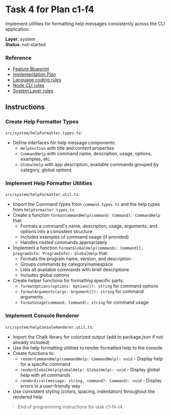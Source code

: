 # Task 4 for Plan c1-f4

Implement utilities for formatting help messages consistently across the CLI application.

**Layer**: system  
**Status**: not-started

### Reference

- [Feature Blueprint](/docs/f4-command-handling.blueprint.md)
- [Implementation Plan](/containers/c1-node-cli/docs/f4-command-handling.plan.md)
- [Language coding rules](/containers/c1-node-cli/.ai/rules/0-typescript.rules.md)  
- [Node CLI rules](/containers/c1-node-cli/.ai/rules/1-node-cli.rules.md)
- [System Layer rules](/containers/c1-node-cli/.ai/rules/2-system-layer.rules.md)

## Instructions

### Create Help Formatter Types

`src/system/helpFormatter.types.ts`:
- Define interfaces for help message components:
  - `HelpSection` with title and content properties
  - `CommandHelp` with command name, description, usage, options, examples, etc.
  - `GlobalHelp` with app description, available commands grouped by category, global options

### Implement Help Formatter Utilities

`src/system/helpFormatter.util.ts`:
- Import the Command types from `command.types.ts` and the help types from `helpFormatter.types.ts`
- Create a function `formatCommandHelp(command: Command): CommandHelp` that:
  - Formats a command's name, description, usage, arguments, and options into a consistent structure
  - Includes examples of command usage (if provided)
  - Handles nested commands appropriately
- Implement a function `formatGlobalHelp(commands: Command[], programInfo: ProgramInfo): GlobalHelp` that:
  - Formats the program name, version, and description
  - Groups commands by category/namespace 
  - Lists all available commands with brief descriptions
  - Includes global options
- Create helper functions for formatting specific parts:
  - `formatOptions(options: Option[]): string` for command options
  - `formatArguments(args: Argument[]): string` for command arguments
  - `formatUsage(command: Command): string` for command usage

### Implement Console Renderer

`src/system/helpConsoleRenderer.util.ts`:
- Import the Chalk library for colorized output (add to package.json if not already included)
- Use the help formatting utilities to render formatted help to the console
- Create functions to:
  - `renderCommandHelp(commandHelp: CommandHelp): void` - Display help for a specific command
  - `renderGlobalHelp(globalHelp: GlobalHelp): void` - Display global help with all commands
  - `renderError(message: string, command?: Command): void` - Display errors in a user-friendly way
- Use consistent styling (colors, spacing, indentation) throughout the rendered help

> End of programming instructions for task c1-f4-t4. 